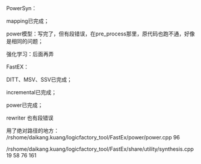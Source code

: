 PowerSyn：  

mapping已完成；  

power模型：写完了，但有段错误，在pre_process那里，原代码也跑不通，好像是相同的问题；  

强化学习：后面再弄  


FastEX：  

DITT、MSV、SSV已完成；  

incremental已完成；  

power已完成；  

rewriter 也有段错误  





用了绝对路径的地方：
/rshome/daikang.kuang/logicfactory_tool/FastEx/power/power.cpp     96  

/rshome/daikang.kuang/logicfactory_tool/FastEx/share/utility/synthesis.cpp     19	 58 	76 	161  

